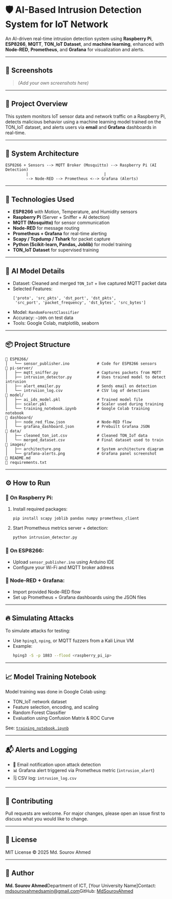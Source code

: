 # 🛡️ AI-Based Intrusion Detection System for IoT Network

An AI-driven real-time intrusion detection system using **Raspberry Pi**, **ESP8266**, **MQTT**, **TON_IoT Dataset**, and **machine learning**, enhanced with **Node-RED**, **Prometheus**, and **Grafana** for visualization and alerts.

---

## 📸 Screenshots

> *(Add your own screenshots here)*
---

## 🚀 Project Overview

This system monitors IoT sensor data and network traffic on a Raspberry Pi, detects malicious behavior using a machine learning model trained on the TON_IoT dataset, and alerts users via **email** and **Grafana** dashboards in real-time.

---

## 🧹 System Architecture

```
ESP8266 + Sensors --> MQTT Broker (Mosquitto) --> Raspberry Pi (AI Detection)
         |                                 |
         --> Node-RED --> Prometheus <--> Grafana (Alerts)
```

---

## 🔧 Technologies Used

- **ESP8266** with Motion, Temperature, and Humidity sensors
- **Raspberry Pi** (Server + Sniffer + AI detection)
- **MQTT (Mosquitto)** for sensor communication
- **Node-RED** for message routing
- **Prometheus + Grafana** for real-time alerting
- **Scapy / Tcpdump / Tshark** for packet capture
- **Python (Scikit-learn, Pandas, Joblib)** for model training
- **TON_IoT Dataset** for supervised training

---

## 🧠 AI Model Details

- Dataset: Cleaned and merged `TON_IoT` + live captured MQTT packet data
- Selected Features:
  ```
  ['proto', 'src_pkts', 'dst_port', 'dst_pkts', 
   'src_port', 'packet_frequency', 'dst_bytes', 'src_bytes']
  ```
- Model: `RandomForestClassifier`
- Accuracy: `~100%` on test data
- Tools: Google Colab, matplotlib, seaborn

---

## 📦 Project Structure

```
🔹 ESP8266/
│   └── sensor_publisher.ino            # Code for ESP8266 sensors
🔹 pi-server/
│   ├── mqtt_sniffer.py                 # Captures packets from MQTT
│   ├── intrusion_detector.py           # Uses trained model to detect intrusion
│   ├── alert_emailer.py                # Sends email on detection
│   └── intrusion_log.csv               # CSV log of detections
🔹 model/
│   ├── ai_ids_model.pkl                # Trained model file
│   ├── scaler.pkl                      # Scaler used during training
│   └── training_notebook.ipynb         # Google Colab training notebook
🔹 dashboard/
│   ├── node_red_flow.json              # Node-RED flow
│   └── grafana_dashboard.json          # Prebuilt Grafana JSON
🔹 data/
│   ├── cleaned_ton_iot.csv             # Cleaned TON_IoT data
│   └── merged_dataset.csv              # Final dataset used to train
🔹 images/
│   ├── architecture.png                # System architecture diagram
│   └── grafana-alerts.png              # Grafana panel screenshot
🔹 README.md
🔹 requirements.txt
```

---

## ⚙️ How to Run

### 📍 On Raspberry Pi:

1. Install required packages:
   ```bash
   pip install scapy joblib pandas numpy prometheus_client
   ```
2. Start Prometheus metrics server + detection:
   ```bash
   python intrusion_detector.py
   ```

### 📍 On ESP8266:

- Upload `sensor_publisher.ino` using Arduino IDE
- Configure your Wi-Fi and MQTT broker address

### 📍 Node-RED + Grafana:

- Import provided Node-RED flow
- Set up Prometheus + Grafana dashboards using the JSON files

---

## 🔥 Simulating Attacks

To simulate attacks for testing:

- Use `hping3`, `nping`, or MQTT fuzzers from a Kali Linux VM
- Example:
  ```bash
  hping3 -S -p 1883 --flood <raspberry_pi_ip>
  ```

---

## 📈 Model Training Notebook

Model training was done in Google Colab using:

- TON_IoT network dataset
- Feature selection, encoding, and scaling
- Random Forest Classifier
- Evaluation using Confusion Matrix & ROC Curve

See: [`training_notebook.ipynb`](model/training_notebook.ipynb)

---

## 📬 Alerts and Logging

- 📧 Email notification upon attack detection
- 📊 Grafana alert triggered via Prometheus metric (`intrusion_alert`)
- 🗒️ CSV log: `intrusion_log.csv`

---

## 🤝 Contributing

Pull requests are welcome. For major changes, please open an issue first to discuss what you would like to change.

---

## 📄 License

MIT License © 2025 Md. Sourov Ahmed

---

## 🤛 Author

**Md. Sourov Ahmed**Department of ICT, [Your University Name]Contact: [mdsourovahmedsamin@gmail.com](mailto:mdsourovahmedsamin@gmail.com)GitHub: [MdSourovAhmed](https://github.com/MdSourovAhmed)
